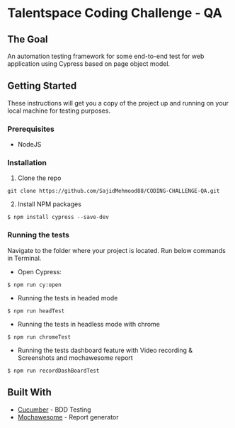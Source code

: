 # Talentspace Coding Challenge - QA

## The Goal
An automation testing framework for some end-to-end test for web application using Cypress based on page object model.


## Getting Started
These instructions will get you a copy of the project up and running on your local machine for testing purposes.
### Prerequisites
- NodeJS

### Installation
1. Clone the repo
```
git clone https://github.com/SajidMehmood88/CODING-CHALLENGE-QA.git
```
2. Install NPM packages
```
$ npm install cypress --save-dev
```
### Running the tests
Navigate to the folder where your project is located. Run below commands in Terminal.

- Open Cypress:
```
$ npm run cy:open
```
- Running the tests in headed mode
```
$ npm run headTest
```
- Running the tests in headless mode with chrome
```
$ npm run chromeTest
```
- Running the tests dashboard feature with Video recording & Screenshots and mochawesome report
```
$ npm run recordDashBoardTest
```

## Built With

* [Cucumber](https://github.com/cucumber) - BDD Testing
* [Mochawesome](https://www.npmjs.com/package/mochawesome-report-generator) - Report generator
